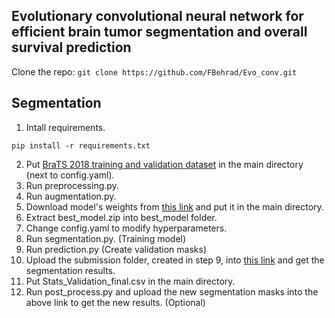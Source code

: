 **Evolutionary convolutional neural network for efficient brain tumor segmentation and overall survival prediction**
---


Clone the repo: ```git clone https://github.com/FBehrad/Evo_conv.git ```


Segmentation 
---
1. Intall requirements.
```
pip install -r requirements.txt 
```
2. Put [BraTS 2018 training and validation dataset](https://ipp.cbica.upenn.edu/) in the main directory (next to config.yaml).
3. Run preprocessing.py.
4. Run augmentation.py.
5. Download model's weights from [this link](https://drive.google.com/file/d/1GFlbF2yiVdJeWddrSxRRELiTytrxeEAq/view?usp=sharing) and put it in the main directory.
6. Extract best_model.zip into best_model folder.
7. Change config.yaml to modify hyperparameters.
8. Run segmentation.py. (Training model)
9. Run prediction.py  (Create validation masks)
10. Upload the submission folder, created in step 9, into [this link](https://ipp.cbica.upenn.edu/) and get the segmentation results.
11. Put Stats_Validation_final.csv in the main directory.
12. Run post_process.py and upload the new segmentation masks into the above link to get the new results. (Optional)

